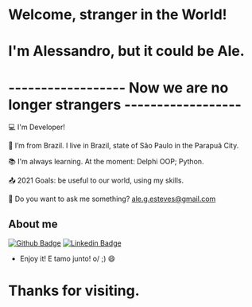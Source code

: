 <!--
**AleAGE/AleAGE** is a ✨ _special_ ✨ repository because its `README.md` (this file) appears on your GitHub profile.

Here are some ideas to get you started:

- 🔭 I’m currently working on ...
- 🌱 I’m currently learning ...
- 👯 I’m looking to collaborate on ...
- 🤔 I’m looking for help with ...
- 💬 Ask me about ...
- 📫 How to reach me: ...
- 😄 Pronouns: ...
- ⚡ Fun fact: ...
-->
# Welcome, stranger in the World!
# I'm Alessandro, but it could be Ale.
# ------------------ Now we are no longer strangers ------------------



:computer: I'm Developer!

:house_with_garden: I’m from Brazil. I live in Brazil, state of São Paulo in the Parapuã City.

:books: I'm always learning. At the moment: Delphi OOP; Python.

:outbox_tray: 2021 Goals: be useful to our world, using my skills.

💬 Do you want to ask me something? ale.g.esteves@gmail.com 


## About me

[![Github Badge](https://img.shields.io/badge/-Github-000?style=flat-square&logo=Github&logoColor=white&link=https://github.com/AleAGE)](https://github.com/AleAGE)             [![Linkedin Badge](https://img.shields.io/badge/-LinkedIn-blue?style=flat-square&logo=Linkedin&logoColor=white&link=https://www.linkedin.com/in/alessandro-ap-de-godoy-esteves-7489963b)](https://www.linkedin.com/in/alessandro-ap-de-godoy-esteves-7489963b)

- Enjoy it! E tamo junto! o/ ;) 😄 

# Thanks for visiting.
